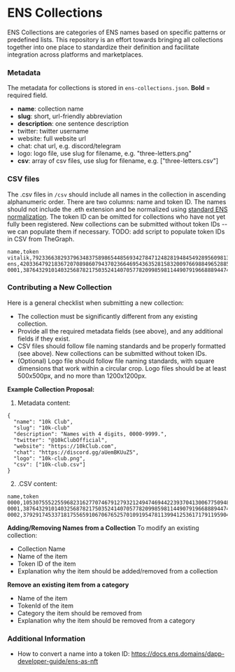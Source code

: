 
# ENS Collections

ENS Collections are categories of ENS names based on specific patterns or predefined lists. This repository is an effort towards bringing all collections together into one place to standardize their definition and facilitate integration across platforms and marketplaces.


### Metadata
The metadata for collections is stored in `ens-collections.json`. **Bold** = required field.

- **name**: collection name
- **slug**: short, url-friendly abbreviation
- **description**: one sentence description
- twitter: twitter username
- website: full website url
- chat: chat url, e.g. discord/telegram
- logo: logo file, use slug for filename, e.g. "three-letters.png"
- **csv**: array of csv files, use slug for filename, e.g. ["three-letters.csv"]


### CSV files
The .csv files in `/csv` should include all names in the collection in ascending alphanumeric order. There are two columns: name and token ID. The names should not include the .eth extension and be normalized using [standard ENS normalization](https://docs.ens.domains/contract-api-reference/name-processing#normalising-names). The token ID can be omitted for collections who have not yet fully been registered. New collections can be submitted without token IDs -- we can populate them if necessary.
TODO: add script to populate token IDs in CSV from TheGraph.
```
name,token
vitalik,79233663829379634837589865448569342784712482819484549289560981379859480642508
ens,42033647921836720708986079437023664695436352815832009766988496528855301124570
0001,38764329101403256878217503524140705778209985981144907919668889447405219871633
```


### Contributing a New Collection
Here is a general checklist when submitting a new collection:

- The collection must be significantly different from any existing collection. 
- Provide all the required metadata fields (see above), and any additional fields if they exist.
- CSV files should follow file naming standards and be properly formatted (see above). New collections can be submitted without token IDs.
- (Optional) Logo file should follow file naming standards, with square dimensions that work within a circular crop. Logo files should be at least 500x500px, and no more than 1200x1200px. 


**Example Collection Proposal:**
1) Metadata content:
```
{
  "name": "10k Club",
  "slug": "10k-club"
  "description": "Names with 4 digits, 0000-9999.",
  "twitter": "@10kClubOfficial",
  "website": "https://10kClub.com",
  "chat": "https://discord.gg/aUemBKUuZ5",
  "logo": "10k-club.png",
  "csv": ["10k-club.csv"]
}
```
2) .CSV content:
```
name,token
0000,105307555225596823162770746791279321249474694422393704130067750948958748271609
0001,38764329101403256878217503524140705778209985981144907919668889447405219871633
0002,37929174533718175565910670676525701091954781139941253617179119590462796771323
```

**Adding/Removing Names from a Collection**
To modify an existing collection: 
- Collection Name
- Name of the item
- Token ID of the item
- Explanation why the item should be added/removed from a collection

**Remove an existing item from a category**
* Name of the item
* TokenId of the item
* Category the item should be removed from
* Explanation why the item should be removed from a category

### Additional Information
* How to convert a name into a token ID: https://docs.ens.domains/dapp-developer-guide/ens-as-nft
